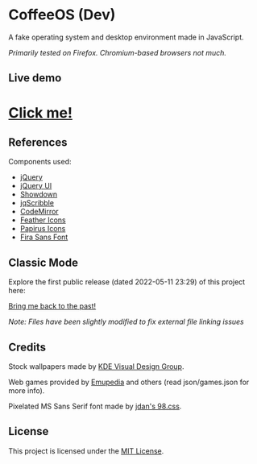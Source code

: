 # CoffeeOS (Dev)

A fake operating system and desktop environment made in JavaScript.

_Primarily tested on Firefox. Chromium-based browsers not much._

## Live demo

<h1><a href="https://coffee-os.netlify.app/" target="_blank">Click me!</a></h1>

## References

Components used:

- [jQuery](https://jquery.com/)
- [jQuery UI](https://jqueryui.com/)
- [Showdown](https://showdownjs.com/)
- [jqScribble](https://github.com/jimdoescode/jqScribble)
- [CodeMirror](https://codemirror.net/5/)
- [Feather Icons](https://feathericons.com/)
- [Papirus Icons](https://github.com/PapirusDevelopmentTeam/papirus-icon-theme)
- [Fira Sans Font](https://fonts.google.com/specimen/Fira+Sans)

## Classic Mode

Explore the first public release (dated 2022-05-11 23:29) of this project here:

<a href="/classic" target="_blank">Bring me back to the past!</a>

_Note: Files have been slightly modified to fix external file linking issues_

## Credits

Stock wallpapers made by [KDE Visual Design Group](https://develop.kde.org/design/).

Web games provided by [Emupedia](https://emupedia.net/) and others (read json/games.json for more info).

Pixelated MS Sans Serif font made by [jdan's 98.css](https://github.com/jdan/98.css).

## License

This project is licensed under the [MIT License](https://mit-license.org/).
